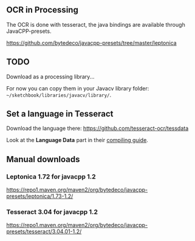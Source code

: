 ## OCR in Processing

The OCR is done with tesseract, the java bindings are available through JavaCPP-presets. 

https://github.com/bytedeco/javacpp-presets/tree/master/leptonica

## TODO
Download as a processing library...

For now you can copy them in your Javacv library folder: `~/sketchbook/libraries/javacv/library/`.


## Set a language in Tesseract

Download the language there: https://github.com/tesseract-ocr/tessdata 

Look at the **Language Data** part in their [compiling guide](https://github.com/tesseract-ocr/tesseract/wiki/Compiling).


## Manual downloads

### Leptonica 1.72 for javacpp 1.2

https://repo1.maven.org/maven2/org/bytedeco/javacpp-presets/leptonica/1.73-1.2/

### Tesseract 3.04 for javacpp 1.2

https://repo1.maven.org/maven2/org/bytedeco/javacpp-presets/tesseract/3.04.01-1.2/
